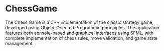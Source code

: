 # ChessGame
The Chess Game is a C++ implementation of the classic strategy game, developed using Object-Oriented Programming principles. The application features both console-based and graphical interfaces using SFML, with complete implementation of chess rules, move validation, and game state management.
